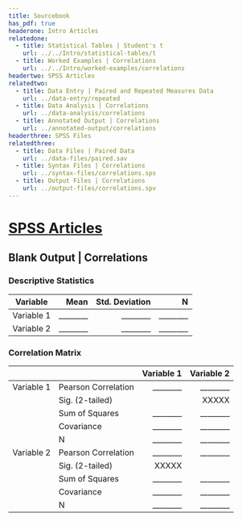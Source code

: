 ```yaml
---
title: Sourcebook
has_pdf: true
headerone: Intro Articles
relatedone:
  - title: Statistical Tables | Student's t
    url: ../../Intro/statistical-tables/t
  - title: Worked Examples | Correlations
    url: ../../Intro/worked-examples/correlations
headertwo: SPSS Articles
relatedtwo:
  - title: Data Entry | Paired and Repeated Measures Data
    url: ../data-entry/repeated
  - title: Data Analysis | Correlations
    url: ../data-analysis/correlations
  - title: Annotated Output | Correlations
    url: ../annotated-output/correlations
headerthree: SPSS Files
relatedthree:
  - title: Data Files | Paired Data
    url: ../data-files/paired.sav
  - title: Syntax Files | Correlations
    url: ../syntax-files/correlations.sps
  - title: Output Files | Correlations
    url: ../output-files/correlations.spv
---
```


# [SPSS Articles](../index.md)

## Blank Output | Correlations

### Descriptive Statistics

| Variable        | Mean     | Std. Deviation | N       |
|----------------|---------:|---------------:|--------:|
| Variable 1| ________ | ________       | ________ |
| Variable 2| ________ | ________       | ________ |

### Correlation Matrix

| |                    | Variable 1 | Variable 2 |
|-|--------------------|-----------:|-----------:|
| Variable 1 | Pearson Correlation| ________   | ________   |
| | Sig. (2-tailed)    |       | XXXXX           |
| | Sum of Squares     | ________   | ________   |
| | Covariance         | ________   | ________   |
| | N                  | ________   | ________   |
| Variable 2 | Pearson Correlation| ________   | ________   |
| | Sig. (2-tailed)    | XXXXX     |            |
| | Sum of Squares     | ________   | ________   |
| | Covariance         | ________   | ________   |
| | N                  | ________   | ________   |
